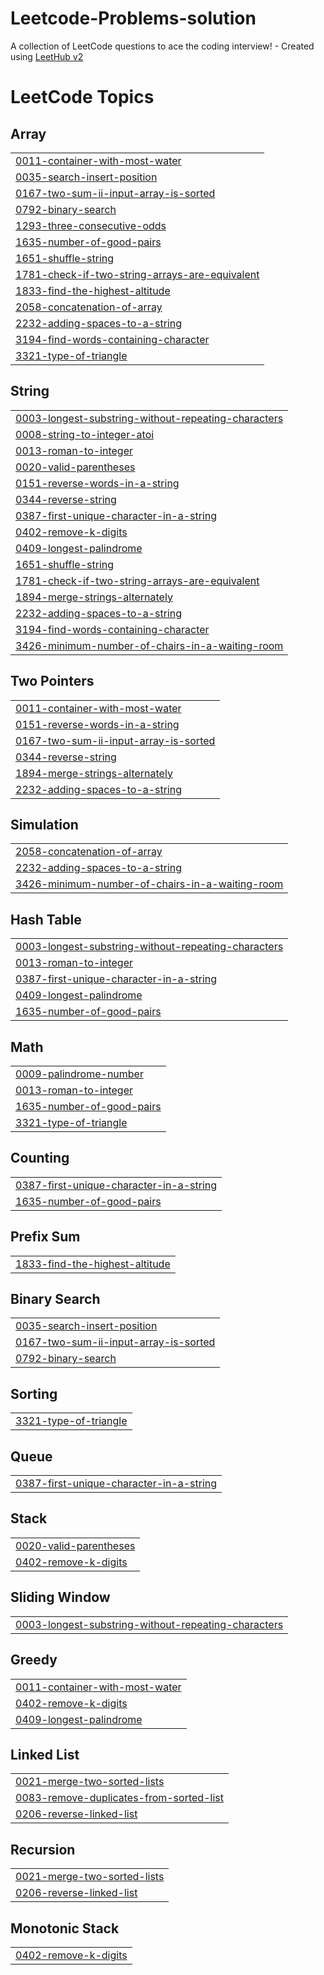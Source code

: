 # Leetcode-Problems-solution
A collection of LeetCode questions to ace the coding interview! - Created using [LeetHub v2](https://github.com/arunbhardwaj/LeetHub-2.0)

<!---LeetCode Topics Start-->
# LeetCode Topics
## Array
|  |
| ------- |
| [0011-container-with-most-water](https://github.com/usamahafiz/Leetcode-Problems-solution/tree/master/0011-container-with-most-water) |
| [0035-search-insert-position](https://github.com/usamahafiz/Leetcode-Problems-solution/tree/master/0035-search-insert-position) |
| [0167-two-sum-ii-input-array-is-sorted](https://github.com/usamahafiz/Leetcode-Problems-solution/tree/master/0167-two-sum-ii-input-array-is-sorted) |
| [0792-binary-search](https://github.com/usamahafiz/Leetcode-Problems-solution/tree/master/0792-binary-search) |
| [1293-three-consecutive-odds](https://github.com/usamahafiz/Leetcode-Problems-solution/tree/master/1293-three-consecutive-odds) |
| [1635-number-of-good-pairs](https://github.com/usamahafiz/Leetcode-Problems-solution/tree/master/1635-number-of-good-pairs) |
| [1651-shuffle-string](https://github.com/usamahafiz/Leetcode-Problems-solution/tree/master/1651-shuffle-string) |
| [1781-check-if-two-string-arrays-are-equivalent](https://github.com/usamahafiz/Leetcode-Problems-solution/tree/master/1781-check-if-two-string-arrays-are-equivalent) |
| [1833-find-the-highest-altitude](https://github.com/usamahafiz/Leetcode-Problems-solution/tree/master/1833-find-the-highest-altitude) |
| [2058-concatenation-of-array](https://github.com/usamahafiz/Leetcode-Problems-solution/tree/master/2058-concatenation-of-array) |
| [2232-adding-spaces-to-a-string](https://github.com/usamahafiz/Leetcode-Problems-solution/tree/master/2232-adding-spaces-to-a-string) |
| [3194-find-words-containing-character](https://github.com/usamahafiz/Leetcode-Problems-solution/tree/master/3194-find-words-containing-character) |
| [3321-type-of-triangle](https://github.com/usamahafiz/Leetcode-Problems-solution/tree/master/3321-type-of-triangle) |
## String
|  |
| ------- |
| [0003-longest-substring-without-repeating-characters](https://github.com/usamahafiz/Leetcode-Problems-solution/tree/master/0003-longest-substring-without-repeating-characters) |
| [0008-string-to-integer-atoi](https://github.com/usamahafiz/Leetcode-Problems-solution/tree/master/0008-string-to-integer-atoi) |
| [0013-roman-to-integer](https://github.com/usamahafiz/Leetcode-Problems-solution/tree/master/0013-roman-to-integer) |
| [0020-valid-parentheses](https://github.com/usamahafiz/Leetcode-Problems-solution/tree/master/0020-valid-parentheses) |
| [0151-reverse-words-in-a-string](https://github.com/usamahafiz/Leetcode-Problems-solution/tree/master/0151-reverse-words-in-a-string) |
| [0344-reverse-string](https://github.com/usamahafiz/Leetcode-Problems-solution/tree/master/0344-reverse-string) |
| [0387-first-unique-character-in-a-string](https://github.com/usamahafiz/Leetcode-Problems-solution/tree/master/0387-first-unique-character-in-a-string) |
| [0402-remove-k-digits](https://github.com/usamahafiz/Leetcode-Problems-solution/tree/master/0402-remove-k-digits) |
| [0409-longest-palindrome](https://github.com/usamahafiz/Leetcode-Problems-solution/tree/master/0409-longest-palindrome) |
| [1651-shuffle-string](https://github.com/usamahafiz/Leetcode-Problems-solution/tree/master/1651-shuffle-string) |
| [1781-check-if-two-string-arrays-are-equivalent](https://github.com/usamahafiz/Leetcode-Problems-solution/tree/master/1781-check-if-two-string-arrays-are-equivalent) |
| [1894-merge-strings-alternately](https://github.com/usamahafiz/Leetcode-Problems-solution/tree/master/1894-merge-strings-alternately) |
| [2232-adding-spaces-to-a-string](https://github.com/usamahafiz/Leetcode-Problems-solution/tree/master/2232-adding-spaces-to-a-string) |
| [3194-find-words-containing-character](https://github.com/usamahafiz/Leetcode-Problems-solution/tree/master/3194-find-words-containing-character) |
| [3426-minimum-number-of-chairs-in-a-waiting-room](https://github.com/usamahafiz/Leetcode-Problems-solution/tree/master/3426-minimum-number-of-chairs-in-a-waiting-room) |
## Two Pointers
|  |
| ------- |
| [0011-container-with-most-water](https://github.com/usamahafiz/Leetcode-Problems-solution/tree/master/0011-container-with-most-water) |
| [0151-reverse-words-in-a-string](https://github.com/usamahafiz/Leetcode-Problems-solution/tree/master/0151-reverse-words-in-a-string) |
| [0167-two-sum-ii-input-array-is-sorted](https://github.com/usamahafiz/Leetcode-Problems-solution/tree/master/0167-two-sum-ii-input-array-is-sorted) |
| [0344-reverse-string](https://github.com/usamahafiz/Leetcode-Problems-solution/tree/master/0344-reverse-string) |
| [1894-merge-strings-alternately](https://github.com/usamahafiz/Leetcode-Problems-solution/tree/master/1894-merge-strings-alternately) |
| [2232-adding-spaces-to-a-string](https://github.com/usamahafiz/Leetcode-Problems-solution/tree/master/2232-adding-spaces-to-a-string) |
## Simulation
|  |
| ------- |
| [2058-concatenation-of-array](https://github.com/usamahafiz/Leetcode-Problems-solution/tree/master/2058-concatenation-of-array) |
| [2232-adding-spaces-to-a-string](https://github.com/usamahafiz/Leetcode-Problems-solution/tree/master/2232-adding-spaces-to-a-string) |
| [3426-minimum-number-of-chairs-in-a-waiting-room](https://github.com/usamahafiz/Leetcode-Problems-solution/tree/master/3426-minimum-number-of-chairs-in-a-waiting-room) |
## Hash Table
|  |
| ------- |
| [0003-longest-substring-without-repeating-characters](https://github.com/usamahafiz/Leetcode-Problems-solution/tree/master/0003-longest-substring-without-repeating-characters) |
| [0013-roman-to-integer](https://github.com/usamahafiz/Leetcode-Problems-solution/tree/master/0013-roman-to-integer) |
| [0387-first-unique-character-in-a-string](https://github.com/usamahafiz/Leetcode-Problems-solution/tree/master/0387-first-unique-character-in-a-string) |
| [0409-longest-palindrome](https://github.com/usamahafiz/Leetcode-Problems-solution/tree/master/0409-longest-palindrome) |
| [1635-number-of-good-pairs](https://github.com/usamahafiz/Leetcode-Problems-solution/tree/master/1635-number-of-good-pairs) |
## Math
|  |
| ------- |
| [0009-palindrome-number](https://github.com/usamahafiz/Leetcode-Problems-solution/tree/master/0009-palindrome-number) |
| [0013-roman-to-integer](https://github.com/usamahafiz/Leetcode-Problems-solution/tree/master/0013-roman-to-integer) |
| [1635-number-of-good-pairs](https://github.com/usamahafiz/Leetcode-Problems-solution/tree/master/1635-number-of-good-pairs) |
| [3321-type-of-triangle](https://github.com/usamahafiz/Leetcode-Problems-solution/tree/master/3321-type-of-triangle) |
## Counting
|  |
| ------- |
| [0387-first-unique-character-in-a-string](https://github.com/usamahafiz/Leetcode-Problems-solution/tree/master/0387-first-unique-character-in-a-string) |
| [1635-number-of-good-pairs](https://github.com/usamahafiz/Leetcode-Problems-solution/tree/master/1635-number-of-good-pairs) |
## Prefix Sum
|  |
| ------- |
| [1833-find-the-highest-altitude](https://github.com/usamahafiz/Leetcode-Problems-solution/tree/master/1833-find-the-highest-altitude) |
## Binary Search
|  |
| ------- |
| [0035-search-insert-position](https://github.com/usamahafiz/Leetcode-Problems-solution/tree/master/0035-search-insert-position) |
| [0167-two-sum-ii-input-array-is-sorted](https://github.com/usamahafiz/Leetcode-Problems-solution/tree/master/0167-two-sum-ii-input-array-is-sorted) |
| [0792-binary-search](https://github.com/usamahafiz/Leetcode-Problems-solution/tree/master/0792-binary-search) |
## Sorting
|  |
| ------- |
| [3321-type-of-triangle](https://github.com/usamahafiz/Leetcode-Problems-solution/tree/master/3321-type-of-triangle) |
## Queue
|  |
| ------- |
| [0387-first-unique-character-in-a-string](https://github.com/usamahafiz/Leetcode-Problems-solution/tree/master/0387-first-unique-character-in-a-string) |
## Stack
|  |
| ------- |
| [0020-valid-parentheses](https://github.com/usamahafiz/Leetcode-Problems-solution/tree/master/0020-valid-parentheses) |
| [0402-remove-k-digits](https://github.com/usamahafiz/Leetcode-Problems-solution/tree/master/0402-remove-k-digits) |
## Sliding Window
|  |
| ------- |
| [0003-longest-substring-without-repeating-characters](https://github.com/usamahafiz/Leetcode-Problems-solution/tree/master/0003-longest-substring-without-repeating-characters) |
## Greedy
|  |
| ------- |
| [0011-container-with-most-water](https://github.com/usamahafiz/Leetcode-Problems-solution/tree/master/0011-container-with-most-water) |
| [0402-remove-k-digits](https://github.com/usamahafiz/Leetcode-Problems-solution/tree/master/0402-remove-k-digits) |
| [0409-longest-palindrome](https://github.com/usamahafiz/Leetcode-Problems-solution/tree/master/0409-longest-palindrome) |
## Linked List
|  |
| ------- |
| [0021-merge-two-sorted-lists](https://github.com/usamahafiz/Leetcode-Problems-solution/tree/master/0021-merge-two-sorted-lists) |
| [0083-remove-duplicates-from-sorted-list](https://github.com/usamahafiz/Leetcode-Problems-solution/tree/master/0083-remove-duplicates-from-sorted-list) |
| [0206-reverse-linked-list](https://github.com/usamahafiz/Leetcode-Problems-solution/tree/master/0206-reverse-linked-list) |
## Recursion
|  |
| ------- |
| [0021-merge-two-sorted-lists](https://github.com/usamahafiz/Leetcode-Problems-solution/tree/master/0021-merge-two-sorted-lists) |
| [0206-reverse-linked-list](https://github.com/usamahafiz/Leetcode-Problems-solution/tree/master/0206-reverse-linked-list) |
## Monotonic Stack
|  |
| ------- |
| [0402-remove-k-digits](https://github.com/usamahafiz/Leetcode-Problems-solution/tree/master/0402-remove-k-digits) |
<!---LeetCode Topics End-->